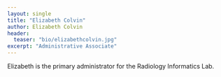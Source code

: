 ```yaml
---
layout: single
title: "Elizabeth Colvin"
author: Elizabeth Colvin
header:
  teaser: "bio/elizabethcolvin.jpg"
excerpt: "Administrative Associate" 
---
```


<!--{% include toc %}-->

<p>Elizabeth is the primary administrator for the Radiology Informatics Lab.</p>

